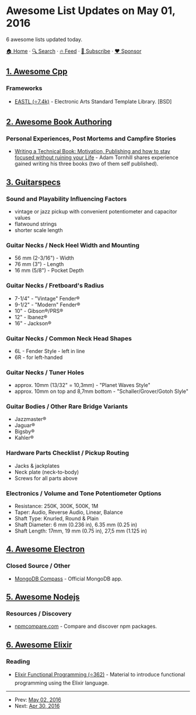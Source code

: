 # Awesome List Updates on May 01, 2016

6 awesome lists updated today.

[🏠 Home](/README.md) · [🔍 Search](https://www.trackawesomelist.com/search/) · [🔥 Feed](https://www.trackawesomelist.com/rss.xml) · [📮 Subscribe](https://trackawesomelist.us17.list-manage.com/subscribe?u=d2f0117aa829c83a63ec63c2f&id=36a103854c) · [❤️  Sponsor](https://github.com/sponsors/theowenyoung)



## [1. Awesome Cpp](/content/fffaraz/awesome-cpp/README.md)

### Frameworks

*   [EASTL (⭐7.4k)](https://github.com/electronicarts/EASTL) - Electronic Arts Standard Template Library. \[BSD]

## [2. Awesome Book Authoring](/content/TalAter/awesome-book-authoring/README.md)

### Personal Experiences, Post Mortems and Campfire Stories

*   [Writing a Technical Book: Motivation, Publishing and how to stay focused without ruining your Life](http://www.adamtornhill.com/articles/writingbook/writingtechbook.htm) - Adam Tornhill shares experience gained writing his three books (two of them self published).

## [3. Guitarspecs](/content/gitfrage/guitarspecs/README.md)

### Sound and Playability Influencing Factors

*   vintage or jazz pickup with convenient po­ten­tiomet­er and capacitor values
*   flatwound strings
*   shorter scale length

### Guitar Necks / Neck Heel Width and Mounting

*   56 mm (2-3/16") - Width
*   76 mm (3") - Length
*   16 mm (5/8") - Pocket Depth

### Guitar Necks / Fretboard's Radius

*   7-1/4"  - "Vintage" Fender®
*   9-1/2" - "Modern" Fender®
*   10" - Gibson®/PRS®
*   12" - Ibanez®
*   16" - Jackson®

### Guitar Necks / Common Neck Head Shapes

*   6L  - Fender Style - left in line
*   6R - for left-handed

### Guitar Necks / Tuner Holes

*   approx. 10mm  (13/32" = 10,3mm) - "Planet Waves Style"
*   approx. 10mm on top and 8,7mm bottom -  "Schaller/Grover/Gotoh Slyle"

### Guitar Bodies / Other Rare Bridge Variants

*   Jazzmaster®
*   Jaguar®
*   Bigsby®
*   Kahler®

### Hardware Parts Checklist / Pickup Routing

*   Jacks & jackplates
*   Neck plate (neck-to-body)
*   Screws for all parts above

### Electronics / Volume and Tone Potentiometer Options

*   Resistance: 250K, 300K, 500K, 1M
*   Taper: Audio, Reverse Audio, Linear, Balance
*   Shaft Type: Knurled, Round & Plain
*   Shaft Diameter: 6 mm (0.236 in), 6.35 mm (0.25 in)
*   Shaft Length:  17mm, 19 mm (0.75 in), 27,5 mm (1.125 in)

## [4. Awesome Electron](/content/sindresorhus/awesome-electron/README.md)

### Closed Source / Other

*   [MongoDB Compass](https://www.mongodb.com/products/compass) - Official MongoDB app.

## [5. Awesome Nodejs](/content/sindresorhus/awesome-nodejs/README.md)

### Resources / Discovery

*   [npmcompare.com](https://npmcompare.com) - Compare and discover npm packages.

## [6. Awesome Elixir](/content/h4cc/awesome-elixir/README.md)

### Reading

*   [Elixir Functional Programming (⭐362)](https://github.com/kblake/functional-programming) - Material to introduce functional programming using the Elixir language.

---

- Prev: [May 02, 2016](/content/2016/05/02/README.md)
- Next: [Apr 30, 2016](/content/2016/04/30/README.md)